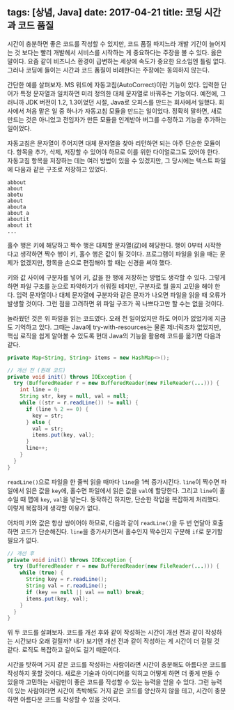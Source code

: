 tags: [상념, Java]
date: 2017-04-21
title: 코딩 시간과 코드 품질
---
시간이 충분하면 좋은 코드를 작성할 수 있지만, 코드 품질 따지느라 개발 기간이 늘어지는 것 보다는 빨리 개발헤서 서비스를 시작하는 게 중요하다는 주장을 볼 수 있다. 옳은 말이다. 요즘 같이 비즈니스 환경이 급변하는 세상에 속도가 중요한 요소임엔 틀림 없다. 그러나 코딩에 들이는 시간과 코드 품질이 비례한다는 주장에는 동의하지 않는다.
<!--more-->

간단한 예를 살펴보자. MS 워드에 자동고침(AutoCorrect)이란 기능이 있다. 입력한 단어가 특정 문자열과 일치하면 미리 정의한 대체 문자열로 바꿔주는 기능이다. 예전에, 그러니까 JDK 버전이 1.2, 1.3이었던 시절, Java로 오피스를 만드는 회사에서 일했다. 회사에서 처음 맡은 일 중 하나가 자동고침 모듈을 만드는 일이었다. 정확히 말하면, 새로 만드는 것은 아니었고 전임자가 만든 모듈을 인계받아 버그를 수정하고 기능을 추가하는 일이었다.

자동고침은 문자열이 주어지면 대체 문자열을 찾아 리턴하면 되는 아주 단순한 모듈이다. 항목을 추가, 삭제, 저장할 수 있어야 하므로 이를 위한 다이얼로그도 있어야 한다. 자동고침 항목을 저장하는 데는 여러 방법이 있을 수 있겠지만, 그 당시에는 텍스트 파일에 다음과 같은 구조로 저장하고 있었다.

```
abbout
about
abotu
about
abouta
about a
aboutit
about it
...
```

홀수 행은 키에 해당하고 짝수 행은 대체할 문자열(값)에 해당한다. 행이 0부터 시작한다고 생각하면 짝수 행이 키, 홀수 행은 값이 될 것이다. 프로그램이 파일을 읽을 때는 문제가 없겠지만, 항목을 손으로 편집해야 할 때는 신경을 써야 했다.

키와 값 사이에 구분자를 넣어 키, 값을 한 행에 저장하는 방법도 생각할 수 있다. 그렇게 하면 파일 구조를 눈으로 파악하기가 쉬워질 테지만, 구분자로 뭘 쓸지 고민을 해야 한다. 입력 문자열이나 대체 문자열에 구분자와 같은 문자가 나오면 파일을 읽을 때 오류가 발생할 것이다. 그런 점을 고려하면 위 파일 구조가 꼭 나쁘다고만 할 수는 없을 것이다.

놀라웠던 것은 위 파일을 읽는 코드였다. 오래 전 일이었지만 하도 어이가 없었기에 지금도 기억하고 있다. 그때는 Java에 try-with-resources는 물론 제너릭조차 없었지만, 핵심 로직을 쉽게 알아볼 수 있도록 현대 Java의 기능을 활용해 코드를 옮기면 다음과 같다.

```java
private Map<String, String> items = new HashMap<>();

// 개선 전 (원래 코드)
private void init() throws IOException {
  try (BufferedReader r = new BufferedReader(new FileReader(...))) {
    int line = 0;
    String str, key = null, val = null;
    while ((str = r.readLine()) != null) {
      if (line % 2 == 0) {
        key = str;
      } else {
        val = str;
        items.put(key, val);
      }
      line++;
    }
  }
}
```

`readLine()`으로 파일을 한 줄씩 읽을 때마다 `line`을 1씩 증가시킨다. `line`이 짝수면 파일에서 읽은 값을 `key`에, 홀수면 파일에서 읽은 값을 `val`에 할당한다. 그리고 `line`이 홀수일 때 맵에 `key`, `val`을 넣는다. 동작하긴 하지만, 단순한 작업을 복잡하게 처리했다. 이렇게 복잡하게 생각할 이유가 없다.

어차피 키와 값은 항상 쌍이어야 하므로, 다음과 같이 `readLine()`을 두 번 연달아 호출하면 코드가 단순해진다. `line`을 증가시키면서 홀수인지 짝수인지 구분해 `if`로 분기할 필요가 없다.

```java
// 개선 후
private void init() throws IOException {
  try (BufferedReader r = new BufferedReader(new FileReader(...))) {
    while (true) {
      String key = r.readLine();
      String val = r.readLine();
      if (key == null || val == null) break;
      items.put(key, val);
    }
  }
}
```

위 두 코드를 살펴보자. 코드를 개선 후와 같이 작성하는 시간이 개선 전과 같이 작성하는 시간보다 오래 걸릴까? 내가 보기엔 개선 전과 같이 작성하는 게 시간이 더 걸릴 것 같다. 로직도 복잡하고 길이도 길기 때문이다.

시간을 탓하며 거지 같은 코드를 작성하는 사람이라면 시간이 충분해도 아름다운 코드를 작성하지 못할 것이다. 새로운 기술과 아이디어를 익히고 어떻게 하면 더 좋게 만들 수 있을까 고민하는 사람만이 좋은 코드를 작성할 수 있는 능력을 얻을 수 있다. 그런 능력이 있는 사람이라면 시간이 촉박해도 거지 같은 코드를 양산하지 않을 테고, 시간이 충분하면 아름다운 코드를 작성할 수 있을 것이다.
